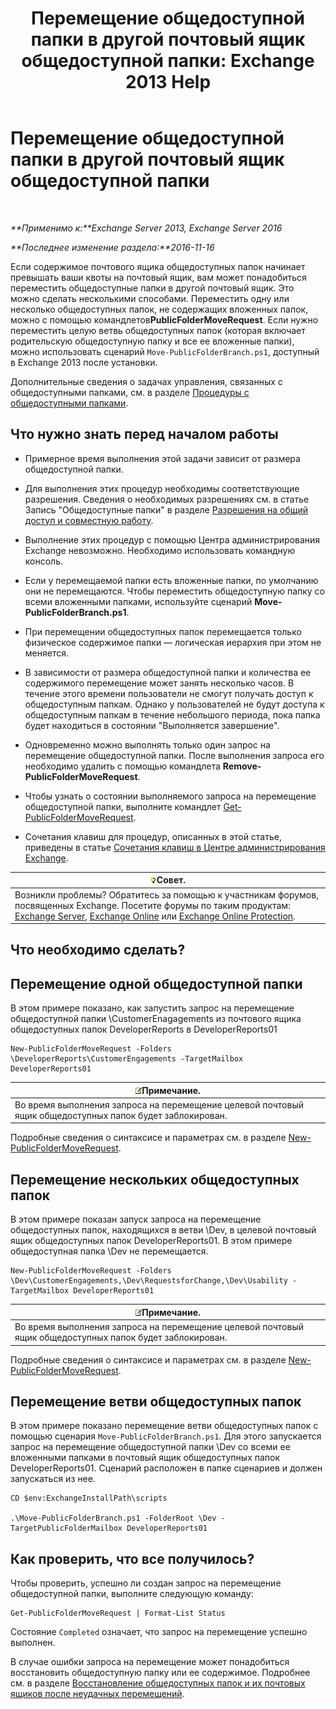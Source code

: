 ﻿---
title: 'Перемещение общедоступной папки в другой почтовый ящик общедоступной папки: Exchange 2013 Help'
TOCTitle: Перемещение общедоступной папки в другой почтовый ящик общедоступной папки
ms:assetid: b8744934-a3cb-443e-acce-a9a6ca5d88f6
ms:mtpsurl: https://technet.microsoft.com/ru-ru/library/JJ906435(v=EXCHG.150)
ms:contentKeyID: 51408069
ms.date: 04/30/2018
mtps_version: v=EXCHG.150
ms.translationtype: HT
---

# Перемещение общедоступной папки в другой почтовый ящик общедоступной папки

 

_**Применимо к:**Exchange Server 2013, Exchange Server 2016_

_**Последнее изменение раздела:**2016-11-16_

Если содержимое почтового ящика общедоступных папок начинает превышать ваши квоты на почтовый ящик, вам может понадобиться переместить общедоступные папки в другой почтовый ящик. Это можно сделать несколькими способами. Переместить одну или несколько общедоступных папок, не содержащих вложенных папок, можно с помощью командлетов**PublicFolderMoveRequest**. Если нужно переместить целую ветвь общедоступных папок (которая включает родительскую общедоступную папку и все ее вложенные папки), можно использовать сценарий `Move-PublicFolderBranch.ps1`, доступный в Exchange 2013 после установки.

Дополнительные сведения о задачах управления, связанных с общедоступными папками, см. в разделе [Процедуры с общедоступными папками](public-folder-procedures-exchange-2013-help.md).

## Что нужно знать перед началом работы

  - Примерное время выполнения этой задачи зависит от размера общедоступной папки.

  - Для выполнения этих процедур необходимы соответствующие разрешения. Сведения о необходимых разрешениях см. в статье Запись "Общедоступные папки" в разделе [Разрешения на общий доступ и совместную работу](sharing-and-collaboration-permissions-exchange-2013-help.md).

  - Выполнение этих процедур с помощью Центра администрирования Exchange невозможно. Необходимо использовать командную консоль.

  - Если у перемещаемой папки есть вложенные папки, по умолчанию они не перемещаются. Чтобы переместить общедоступную папку со всеми вложенными папками, используйте сценарий **Move-PublicFolderBranch.ps1**.

  - При перемещении общедоступных папок перемещается только физическое содержимое папки — логическая иерархия при этом не меняется.

  - В зависимости от размера общедоступной папки и количества ее содержимого перемещение может занять несколько часов. В течение этого времени пользователи не смогут получать доступ к общедоступным папкам. Однако у пользователей не будут доступа к общедоступным папкам в течение небольшого периода, пока папка будет находиться в состоянии "Выполняется завершение".

  - Одновременно можно выполнять только один запрос на перемещение общедоступной папки. После выполнения запроса его необходимо удалить с помощью командлета **Remove-PublicFolderMoveRequest**.

  - Чтобы узнать о состоянии выполняемого запроса на перемещение общедоступной папки, выполните командлет [Get-PublicFolderMoveRequest](https://technet.microsoft.com/ru-ru/library/jj878076\(v=exchg.150\)).

  - Сочетания клавиш для процедур, описанных в этой статье, приведены в статье [Сочетания клавиш в Центре администрирования Exchange](keyboard-shortcuts-in-the-exchange-admin-center-exchange-online-protection-help.md).

<table>
<thead>
<tr class="header">
<th><img src="images/Bb124558.tip(EXCHG.150).gif" title="Совет" alt="Совет" />Совет.</th>
</tr>
</thead>
<tbody>
<tr class="odd">
<td>Возникли проблемы? Обратитесь за помощью к участникам форумов, посвященных Exchange. Посетите форумы по таким продуктам: <a href="https://go.microsoft.com/fwlink/p/?linkid=60612">Exchange Server</a>, <a href="https://go.microsoft.com/fwlink/p/?linkid=267542">Exchange Online</a> или <a href="https://go.microsoft.com/fwlink/p/?linkid=285351">Exchange Online Protection</a>.</td>
</tr>
</tbody>
</table>


## Что необходимо сделать?

## Перемещение одной общедоступной папки

В этом примере показано, как запустить запрос на перемещение общедоступной папки \\CustomerEnagagements из почтового ящика общедоступных папок DeveloperReports в DeveloperReports01

    New-PublicFolderMoveRequest -Folders \DeveloperReports\CustomerEngagements -TargetMailbox DeveloperReports01

<table>
<thead>
<tr class="header">
<th><img src="images/JJ126620.note(EXCHG.150).gif" title="Примечание" alt="Примечание" />Примечание.</th>
</tr>
</thead>
<tbody>
<tr class="odd">
<td>Во время выполнения запроса на перемещение целевой почтовый ящик общедоступных папок будет заблокирован.</td>
</tr>
</tbody>
</table>


Подробные сведения о синтаксисе и параметрах см. в разделе [New-PublicFolderMoveRequest](https://technet.microsoft.com/ru-ru/library/jj878081\(v=exchg.150\)).

## Перемещение нескольких общедоступных папок

В этом примере показан запуск запроса на перемещение общедоступных папок, находящихся в ветви \\Dev, в целевой почтовый ящик общедоступных папок DeveloperReports01. В этом примере общедоступная папка \\Dev не перемещается.

    New-PublicFolderMoveRequest -Folders \Dev\CustomerEngagements,\Dev\RequestsforChange,\Dev\Usability -TargetMailbox DeveloperReports01

<table>
<thead>
<tr class="header">
<th><img src="images/JJ126620.note(EXCHG.150).gif" title="Примечание" alt="Примечание" />Примечание.</th>
</tr>
</thead>
<tbody>
<tr class="odd">
<td>Во время выполнения запроса на перемещение целевой почтовый ящик общедоступных папок будет заблокирован.</td>
</tr>
</tbody>
</table>


Подробные сведения о синтаксисе и параметрах см. в разделе [New-PublicFolderMoveRequest](https://technet.microsoft.com/ru-ru/library/jj878081\(v=exchg.150\)).

## Перемещение ветви общедоступных папок

В этом примере показано перемещение ветви общедоступных папок с помощью сценария `Move-PublicFolderBranch.ps1`. Для этого запускается запрос на перемещение общедоступной папки \\Dev со всеми ее вложенными папками в почтовый ящик общедоступных папок DeveloperReports01. Сценарий расположен в папке сценариев и должен запускаться из нее.

    CD $env:ExchangeInstallPath\scripts
    
    .\Move-PublicFolderBranch.ps1 -FolderRoot \Dev -TargetPublicFolderMailbox DeveloperReports01

## Как проверить, что все получилось?

Чтобы проверить, успешно ли создан запрос на перемещение общедоступной папки, выполните следующую команду:

    Get-PublicFolderMoveRequest | Format-List Status

Состояние `Completed` означает, что запрос на перемещение успешно выполнен.

В случае ошибки запроса на перемещение может понадобиться восстановить общедоступную папку или ее содержимое. Подробнее см. в разделе [Восстановление общедоступных папок и их почтовых ящиков после неудачных перемещений](restore-public-folders-and-public-folder-mailboxes-from-failed-moves-exchange-2013-help.md).

